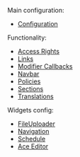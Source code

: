 Main configuration:
- [Configuration](Configuration.md)

Functionality:
- [Access Rights](AccessRights.md)
- [Links](Links.md)
- [Modifier Callbacks](ModifierCallbacks.md)
- [Navbar](Navbar.md)
- [Policies](Policies.md)
- [Sections](Sections.md)
- [Translations](Translations.md)

Widgets config:
- [FileUploader](FileUploaderWidget.md)
- [Navigation](NavigationWidget.md)
- [Schedule](ScheduleWidget.md)
- [Ace Editor](AceEditorWidget.md)